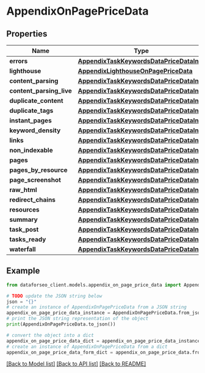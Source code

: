 # AppendixOnPagePriceData


## Properties

Name | Type | Description | Notes
------------ | ------------- | ------------- | -------------
**errors** | [**AppendixTaskKeywordsDataPriceDataInfo**](AppendixTaskKeywordsDataPriceDataInfo.md) |  | [optional] 
**lighthouse** | [**AppendixLighthouseOnPagePriceData**](AppendixLighthouseOnPagePriceData.md) |  | [optional] 
**content_parsing** | [**AppendixTaskKeywordsDataPriceDataInfo**](AppendixTaskKeywordsDataPriceDataInfo.md) |  | [optional] 
**content_parsing_live** | [**AppendixTaskKeywordsDataPriceDataInfo**](AppendixTaskKeywordsDataPriceDataInfo.md) |  | [optional] 
**duplicate_content** | [**AppendixTaskKeywordsDataPriceDataInfo**](AppendixTaskKeywordsDataPriceDataInfo.md) |  | [optional] 
**duplicate_tags** | [**AppendixTaskKeywordsDataPriceDataInfo**](AppendixTaskKeywordsDataPriceDataInfo.md) |  | [optional] 
**instant_pages** | [**AppendixTaskKeywordsDataPriceDataInfo**](AppendixTaskKeywordsDataPriceDataInfo.md) |  | [optional] 
**keyword_density** | [**AppendixTaskKeywordsDataPriceDataInfo**](AppendixTaskKeywordsDataPriceDataInfo.md) |  | [optional] 
**links** | [**AppendixTaskKeywordsDataPriceDataInfo**](AppendixTaskKeywordsDataPriceDataInfo.md) |  | [optional] 
**non_indexable** | [**AppendixTaskKeywordsDataPriceDataInfo**](AppendixTaskKeywordsDataPriceDataInfo.md) |  | [optional] 
**pages** | [**AppendixTaskKeywordsDataPriceDataInfo**](AppendixTaskKeywordsDataPriceDataInfo.md) |  | [optional] 
**pages_by_resource** | [**AppendixTaskKeywordsDataPriceDataInfo**](AppendixTaskKeywordsDataPriceDataInfo.md) |  | [optional] 
**page_screenshot** | [**AppendixTaskKeywordsDataPriceDataInfo**](AppendixTaskKeywordsDataPriceDataInfo.md) |  | [optional] 
**raw_html** | [**AppendixTaskKeywordsDataPriceDataInfo**](AppendixTaskKeywordsDataPriceDataInfo.md) |  | [optional] 
**redirect_chains** | [**AppendixTaskKeywordsDataPriceDataInfo**](AppendixTaskKeywordsDataPriceDataInfo.md) |  | [optional] 
**resources** | [**AppendixTaskKeywordsDataPriceDataInfo**](AppendixTaskKeywordsDataPriceDataInfo.md) |  | [optional] 
**summary** | [**AppendixTaskKeywordsDataPriceDataInfo**](AppendixTaskKeywordsDataPriceDataInfo.md) |  | [optional] 
**task_post** | [**AppendixTaskKeywordsDataPriceDataInfo**](AppendixTaskKeywordsDataPriceDataInfo.md) |  | [optional] 
**tasks_ready** | [**AppendixTaskKeywordsDataPriceDataInfo**](AppendixTaskKeywordsDataPriceDataInfo.md) |  | [optional] 
**waterfall** | [**AppendixTaskKeywordsDataPriceDataInfo**](AppendixTaskKeywordsDataPriceDataInfo.md) |  | [optional] 

## Example

```python
from dataforseo_client.models.appendix_on_page_price_data import AppendixOnPagePriceData

# TODO update the JSON string below
json = "{}"
# create an instance of AppendixOnPagePriceData from a JSON string
appendix_on_page_price_data_instance = AppendixOnPagePriceData.from_json(json)
# print the JSON string representation of the object
print(AppendixOnPagePriceData.to_json())

# convert the object into a dict
appendix_on_page_price_data_dict = appendix_on_page_price_data_instance.to_dict()
# create an instance of AppendixOnPagePriceData from a dict
appendix_on_page_price_data_form_dict = appendix_on_page_price_data.from_dict(appendix_on_page_price_data_dict)
```
[[Back to Model list]](../README.md#documentation-for-models) [[Back to API list]](../README.md#documentation-for-api-endpoints) [[Back to README]](../README.md)


